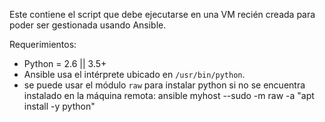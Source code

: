 Este contiene el script que debe ejecutarse en una VM recién creada para poder ser gestionada usando Ansible.

Requerimientos:

- Python =  2.6 || 3.5+
- Ansible usa el intérprete ubicado en `/usr/bin/python`.
- se puede usar el módulo `raw` para instalar python si no se encuentra instalado en la máquina remota:
     ansible myhost --sudo -m raw -a "apt install -y python"

